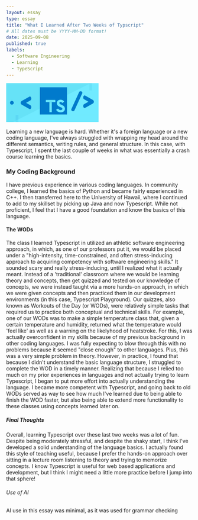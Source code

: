 ```yaml
---
layout: essay
type: essay
title: "What I Learned After Two Weeks of Typscript"
# All dates must be YYYY-MM-DD format!
date: 2025-09-08
published: true
labels:
  - Software Engineering
  - Learning
  - TypeScript
---
```


<img width="250px" class="rounded float-start pe-4" src="../img/typescript.png">

Learning a new language is hard. Whether it's a foreign language or a new coding language, I've always struggled with wrapping my head around the different semantics, writing rules, and general structure. In this case, with Typescript, I spent the last couple of weeks in what was essentially a crash course learning the basics. 

### My Coding Background
I have previous experience in various coding languages. In community college, I learned the basics of Python and became fairly experienced in C++. I then transferred here to the University of Hawaii, where I continued to add to my skillset by picking up Java and now Typescript. While not proficient, I feel that I have a good foundation and know the basics of this language.

#### The WODs
The class I learned Typescript in utilized an athletic software engineering approach, in which, as one of our professors put it, we would be placed under a "high-intensity, time-constrained, and often stress-inducing approach to acquiring competency with software engineering skills." It sounded scary and really stress-inducing, until I realized what it actually meant. Instead of a 'traditional' classroom where we would be learning theory and concepts, then get quizzed and tested on our knowledge of concepts, we were instead taught via a more hands-on approach, in which we were given concepts and then practiced them in our development environments (in this case, Typescript Playground). Our quizzes, also known as Workouts of the Day (or WODs), were relatively simple tasks that required us to practice both conceptual and technical skills. For example, one of our WODs was to make a simple temperature class that, given a certain temperature and humidity, returned what the temperature would 'feel like' as well as a warning on the likelyhood of heatstroke. For this, I was actually overconfident in my skills because of my previous background in other coding languages. I was fully expecting to blow through this with no problems because it seemed "close enough" to other languages. Plus, this was a very simple problem in theory. However, in practice, I found that because I didn't understand the basic language structure, I struggled to complete the WOD in a timely manner. Realizing that because I relied too much on my prior experiences in languages and not actually trying to learn Typescript, I began to put more effort into actually understanding the language. I became more competent with Typescript, and going back to old WODs served as way to see how much I've learned due to being able to finish the WOD faster, but also being able to extend more functionality to these classes using concepts learned later on. 

##### Final Thoughts
Overall, learning Typescript over these last two weeks was a lot of fun. Despite being moderately stressful, and despite the shaky start, I think I've developed a solid understanding of the language basics.  I actually found this style of teaching useful, because I prefer the hands-on approach over sitting in a lecture room listening to theory and trying to memorize concepts. I know Typescript is useful for web based applications and development, but I think I might need a little more practice before I jump into that sphere!

###### Use of AI
AI use in this essay was minimal, as it was used for grammar checking
